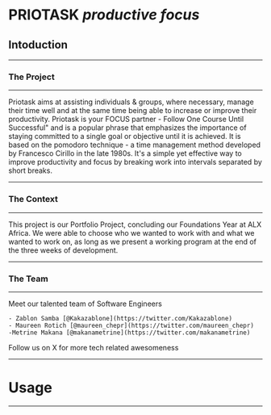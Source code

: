 # PRIOTASK *productive focus*

## Intoduction

---

### The Project

---

Priotask aims at assisting individuals & groups, where necessary, manage their time well and at the same time being able to increase or improve their productivity. Priotask is your FOCUS partner - Follow One Course Until Successful" and is a popular phrase that emphasizes the importance of staying committed to a single goal or objective until it is achieved.
It is based on the pomodoro technique - a time management method developed by Francesco Cirillo in the late 1980s. It's a simple yet effective way to improve productivity and focus by breaking work into intervals separated by short breaks.

---

### The Context

---

This project is our Portfolio Project, concluding our Foundations Year at ALX Africa. We were able to choose who we wanted to work with and what we wanted to work on, as long as we present a working program at the end of the three weeks of development.

---

### The Team

---

Meet our talented team of Software Engineers 

    - Zablon Samba [@Kakazablone](https://twitter.com/Kakazablone)
    - Maureen Rotich [@maureen_chepr](https://twitter.com/maureen_chepr)
    -Metrine Makana [@makanametrine](https://twitter.com/makanametrine)

Follow us on X for more tech related awesomeness

---

# Usage

---
